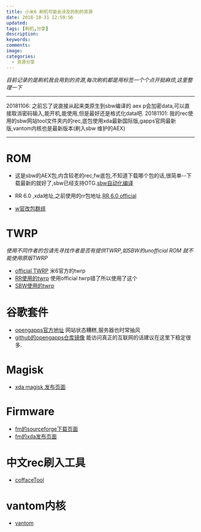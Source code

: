 ```yaml
---
title: 小米6 刷机可能会涉及的到的资源
date: 2018-10-31 12:59:56
updated:
tags: [刷机,分享]
description:
keywords:
comments:
image:
categories:
  - 资源分享
---
```


*目前记录的是刷机我会用到的资源,每次刷机都是用标签一个个点开挺麻烦,这里整理一下*

<!--more-->

<hr/>
20181106: 之前忘了说直接从起来类原生到sbw编译的 aex p会加密data,可以直接取消密码输入,能开机,能使用,但是最好还是格式化data吧.
20181101: 我的rec使用的sbw网站tool文件夹内的rec,底包使用xda最新国际版,gapps官网最新版,vantom内核也是最新版本(刷入sbw 维护的AEX)
<hr/>

# ROM

+ 这是sbw的AEX包,内含较老的rec,fw底包,不知道下载哪个包的话,很简单--下载最新的就好了,sbw已经支持OTG.[sbw自动化编译](https://sagit.sbwml.net/)

+ RR 6.0 ,xda地址,之前使用的rr包地址.[RR 6.0 official](https://forum.xda-developers.com/mi-6/development/rom-resurrection-remix-os-6-0-0-t3796150)

+ [w官改包群组](https://band.us/band/72801035)
# TWRP
*使用不同作者的包请先寻找作者是否有提供TWRP,如SBW的unofficial ROM 就不能使用原版TWRP*

+ [official TWRP](https://twrp.me/xiaomi/xiaomimi6.html) 米6官方的twrp
+ [RR使用的twrp](https://cloud.mail.ru/public/46P7/ts59PWeFm) 使用official twrp错了所以使用了这个
+ [SBW使用的twrp](https://sagit.sbwml.net/?dir=tools/Recovery-treble)

# 谷歌套件

+ [opengapps官方地址](https://opengapps.org/) 网站状态糟糕,服务器也时常抽风
+ [github的opengapps仓库镜像](https://github.com/opengapps/arm64/releases) 能访问真正的互联网的话建议在这里下稳定很多.

# Magisk
+ [xda magisk 发布页面](https://forum.xda-developers.com/apps/magisk/official-magisk-v7-universal-systemless-t3473445)

# Firmware
+ [fm的sourceforge下载页面](https://sourceforge.net/projects/xiaomi-firmware-updater/files/Stable/V10/sagit/)
+ [fm的xda发布页面](https://forum.xda-developers.com/mi-6/development/firmware-xiaomi-mi-6-t3760924)

# 中文rec刷入工具
+ [coffaceTool](https://blog.cofface.com/archives/2365.html)

# vantom内核
+ [vantom](http://159.65.193.144/vantom/)